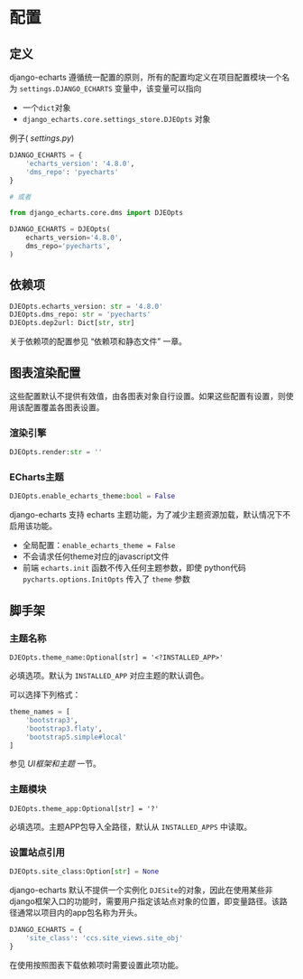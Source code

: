 # 配置

## 定义

django-echarts 遵循统一配置的原则，所有的配置均定义在项目配置模块一个名为 `settings.DJANGO_ECHARTS` 变量中，该变量可以指向

- 一个`dict`对象
- `django_echarts.core.settings_store.DJEOpts` 对象

例子( *settings.py*)

```python
DJANGO_ECHARTS = {
    'echarts_version': '4.8.0',
    'dms_repo': 'pyecharts'
}

# 或者

from django_echarts.core.dms import DJEOpts

DJANGO_ECHARTS = DJEOpts(
    echarts_version='4.8.0',
    dms_repo='pyecharts',
)
```

## 依赖项

```python
DJEOpts.echarts_version: str = '4.8.0'
DJEOpts.dms_repo: str = 'pyecharts'
DJEOpts.dep2url: Dict[str, str]
```

关于依赖项的配置参见 “依赖项和静态文件” 一章。

## 图表渲染配置

这些配置默认不提供有效值，由各图表对象自行设置。如果这些配置有设置，则使用该配置覆盖各图表设置。

### 渲染引擎

```python
DJEOpts.render:str = ''
```

### ECharts主题

```python
DJEOpts.enable_echarts_theme:bool = False
```

django-echarts 支持 echarts 主题功能，为了减少主题资源加载，默认情况下不启用该功能。

- 全局配置：`enable_echarts_theme = False`
- 不会请求任何theme对应的javascript文件
- 前端 `echarts.init` 函数不传入任何主题参数，即使 python代码`pycharts.options.InitOpts` 传入了 `theme` 参数

## 脚手架

### 主题名称

```
DJEOpts.theme_name:Optional[str] = '<?INSTALLED_APP>'
```

必填选项。默认为 `INSTALLED_APP` 对应主题的默认调色。

可以选择下列格式：

```python
theme_names = [
    'bootstrap3',
    'bootstrap3.flaty',
    'bootstrap5.simple#local'
]
```

参见 *UI框架和主题* 一节。

### 主题模块

```
DJEOpts.theme_app:Optional[str] = '?'
```

必填选项。主题APP包导入全路径，默认从 `INSTALLED_APPS` 中读取。

### 设置站点引用

```python
DJEOpts.site_class:Option[str] = None
```

django-echarts 默认不提供一个实例化 `DJESite`的对象，因此在使用某些非django框架入口的功能时，需要用户指定该站点对象的位置，即变量路径。该路径通常以项目内的app包名称为开头。

```python
DJANGO_ECHARTS = {
    'site_class': 'ccs.site_views.site_obj'
}
```

在使用按照图表下载依赖项时需要设置此项功能。

